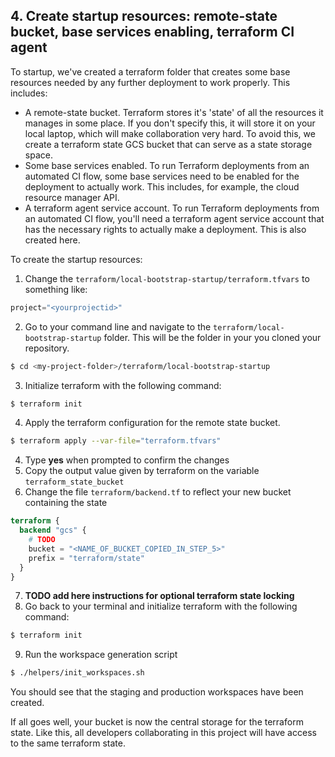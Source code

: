 ## 4. Create startup resources: remote-state bucket, base services enabling, terraform CI agent
To startup, we've created a terraform folder that creates some base resources needed by any further deployment to work properly. This includes:
* A remote-state bucket. Terraform stores it's 'state' of all the resources it manages in some place. If you don't specify this, it will store it on your local laptop, which will make collaboration very hard. To avoid this, we create a terraform state GCS bucket that can serve as a state storage space.
* Some base services enabled. To run Terraform deployments from an automated CI flow, some base services need to be enabled for the deployment to actually work. This includes, for example, the cloud resource manager API.
* A terraform agent service account. To run Terraform deployments from an automated CI flow, you'll need a terraform agent service account that has the necessary rights to actually make a deployment. This is also created here.


To create the startup resources:
1. Change the `terraform/local-bootstrap-startup/terraform.tfvars` to something like:
```terraform
project="<yourprojectid>"
```
2. Go to your command line and navigate to the `terraform/local-bootstrap-startup` folder.
   This will be the folder in your you cloned your repository.
```bash
$ cd <my-project-folder>/terraform/local-bootstrap-startup
```

3. Initialize terraform with the following command:
```bash
$ terraform init
```

4. Apply the terraform configuration for the remote state bucket.
```bash
$ terraform apply --var-file="terraform.tfvars"
```
4. Type __yes__ when prompted to confirm the changes
5. Copy the output value given by terraform on the variable `terraform_state_bucket`
6. Change the file `terraform/backend.tf` to reflect your new bucket containing the state
```terraform
terraform {
  backend "gcs" {
    # TODO
    bucket = "<NAME_OF_BUCKET_COPIED_IN_STEP_5>"
    prefix = "terraform/state"
  }
}
```
7. __TODO add here instructions for optional terraform state locking__
8. Go back to your terminal and initialize terraform with the following command:
````bash
$ terraform init
````

9. Run the workspace generation script
```bash
$ ./helpers/init_workspaces.sh
```
You should see that the staging and production workspaces have been created.


If all goes well, your bucket is now the central storage for the terraform state. Like this, all developers collaborating
in this project will have access to the same terraform state.
